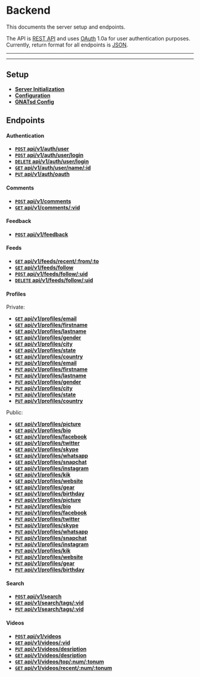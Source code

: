 # Backend

This documents the server setup and endpoints.

The API is [REST API](http://en.wikipedia.org/wiki/Representational_State_Transfer "RESTful")
and uses [OAuth](http://oauth.net/ "OAuth") 1.0a for user authentication purposes.
Currently, return format for all endpoints is [JSON](http://json.org/ "JSON").

***


***

## Setup

- **[Server Initialization](https://github.com/EterniaLogic/Microservice-Architecture-APIblob/master/Documentation/docs/server_initialization.md)**
- **[Configuration](https://github.com/EterniaLogic/Microservice-Architecture-APIblob/master/Documentation/docs/configuration.md)**
- **[GNATsd Config](https://github.com/EterniaLogic/Microservice-Architecture-APIblob/master/Documentation/docs/gnatsdconfig.md)**

## Endpoints


#### Authentication

- **[<code>POST</code> api/v1/auth/user](https://github.com/EterniaLogic/Microservice-Architecture-APIblob/master/Documentation/endpoints/auth/POST_user.md)**
- **[<code>POST</code> api/v1/auth/user/login](https://github.com/EterniaLogic/Microservice-Architecture-APIblob/master/Documentation/endpoints/auth/GET_user_login.md)**
- **[<code>DELETE</code> api/v1/auth/user/login](https://github.com/EterniaLogic/Microservice-Architecture-APIblob/master/Documentation/endpoints/auth/DELETE_user_login.md)**
- **[<code>GET</code> api/v1/auth/user/name/:id](https://github.com/EterniaLogic/Microservice-Architecture-APIblob/master/Documentation/endpoints/auth/GET_user_name.md)**
- **[<code>PUT</code> api/v1/auth/oauth](https://github.com/EterniaLogic/Microservice-Architecture-APIblob/master/Documentation/endpoints/auth/PUT_user_oauth.md)**


#### Comments

- **[<code>POST</code> api/v1/comments](https://github.com/EterniaLogic/Microservice-Architecture-APIblob/master/Documentation/endpoints/comments/POST_comments.md)**
- **[<code>GET</code> api/v1/comments/:vid](https://github.com/EterniaLogic/Microservice-Architecture-APIblob/master/Documentation/endpoints/comments/GET_comments.md)**


#### Feedback

- **[<code>POST</code> api/v1/feedback](https://github.com/EterniaLogic/Microservice-Architecture-APIblob/master/Documentation/endpoints/feedback/POST_feedback.md)**


#### Feeds

- **[<code>GET</code> api/v1/feeds/recent/:from/:to](https://github.com/EterniaLogic/Microservice-Architecture-APIblob/master/Documentation/endpoints/feeds/GET_recent.md)**
- **[<code>GET</code> api/v1/feeds/follow](https://github.com/EterniaLogic/Microservice-Architecture-APIblob/master/Documentation/endpoints/feeds/GET_follow.md)**
- **[<code>POST</code> api/v1/feeds/follow/:uid](https://github.com/EterniaLogic/Microservice-Architecture-APIblob/master/Documentation/endpoints/feeds/POST_follow.md)**
- **[<code>DELETE</code> api/v1/feeds/follow/:uid](https://github.com/EterniaLogic/Microservice-Architecture-APIblob/master/Documentation/endpoints/feeds/DELETE_follow.md)**

#### Profiles

Private:
- **[<code>GET</code> api/v1/profiles/email](https://github.com/EterniaLogic/Microservice-Architecture-APIblob/master/Documentation/endpoints/profiles/GET_email.md)**
- **[<code>GET</code> api/v1/profiles/firstname](https://github.com/EterniaLogic/Microservice-Architecture-APIblob/master/Documentation/endpoints/profiles/GET_firstname.md)**
- **[<code>GET</code> api/v1/profiles/lastname](https://github.com/EterniaLogic/Microservice-Architecture-APIblob/master/Documentation/endpoints/profiles/GET_lastname.md)**
- **[<code>GET</code> api/v1/profiles/gender](https://github.com/EterniaLogic/Microservice-Architecture-APIblob/master/Documentation/endpoints/profiles/GET_gender.md)**
- **[<code>GET</code> api/v1/profiles/city](https://github.com/EterniaLogic/Microservice-Architecture-APIblob/master/Documentation/endpoints/profiles/GET_city.md)**
- **[<code>GET</code> api/v1/profiles/state](https://github.com/EterniaLogic/Microservice-Architecture-APIblob/master/Documentation/endpoints/profiles/GET_state.md)**
- **[<code>GET</code> api/v1/profiles/country](https://github.com/EterniaLogic/Microservice-Architecture-APIblob/master/Documentation/endpoints/profiles/GET_country.md)**
- **[<code>PUT</code> api/v1/profiles/email](https://github.com/EterniaLogic/Microservice-Architecture-APIblob/master/Documentation/endpoints/profiles/PUT_email.md)**
- **[<code>PUT</code> api/v1/profiles/firstname](https://github.com/EterniaLogic/Microservice-Architecture-APIblob/master/Documentation/endpoints/profiles/PUT_firstname.md)**
- **[<code>PUT</code> api/v1/profiles/lastname](https://github.com/EterniaLogic/Microservice-Architecture-APIblob/master/Documentation/endpoints/profiles/PUT_lastname.md)**
- **[<code>PUT</code> api/v1/profiles/gender](https://github.com/EterniaLogic/Microservice-Architecture-APIblob/master/Documentation/endpoints/profiles/PUT_gender.md)**
- **[<code>PUT</code> api/v1/profiles/city](https://github.com/EterniaLogic/Microservice-Architecture-APIblob/master/Documentation/endpoints/profiles/PUT_city.md)**
- **[<code>PUT</code> api/v1/profiles/state](https://github.com/EterniaLogic/Microservice-Architecture-APIblob/master/Documentation/endpoints/profiles/PUT_state.md)**
- **[<code>PUT</code> api/v1/profiles/country](https://github.com/EterniaLogic/Microservice-Architecture-APIblob/master/Documentation/endpoints/profiles/PUT_country.md)**


Public:
- **[<code>GET</code> api/v1/profiles/picture](https://github.com/EterniaLogic/Microservice-Architecture-APIblob/master/Documentation/endpoints/profiles/GET_picture.md)**
- **[<code>GET</code> api/v1/profiles/bio](https://github.com/EterniaLogic/Microservice-Architecture-APIblob/master/Documentation/endpoints/profiles/GET_bio.md)**
- **[<code>GET</code> api/v1/profiles/facebook](https://github.com/EterniaLogic/Microservice-Architecture-APIblob/master/Documentation/endpoints/profiles/GET_facebook.md)**
- **[<code>GET</code> api/v1/profiles/twitter](https://github.com/EterniaLogic/Microservice-Architecture-APIblob/master/Documentation/endpoints/profiles/GET_twitter.md)**
- **[<code>GET</code> api/v1/profiles/skype](https://github.com/EterniaLogic/Microservice-Architecture-APIblob/master/Documentation/endpoints/profiles/GET_skype.md)**
- **[<code>GET</code> api/v1/profiles/whatsapp](https://github.com/EterniaLogic/Microservice-Architecture-APIblob/master/Documentation/endpoints/profiles/GET_whatsapp.md)**
- **[<code>GET</code> api/v1/profiles/snapchat](https://github.com/EterniaLogic/Microservice-Architecture-APIblob/master/Documentation/endpoints/profiles/GET_snapchat.md)**
- **[<code>GET</code> api/v1/profiles/instagram](https://github.com/EterniaLogic/Microservice-Architecture-APIblob/master/Documentation/endpoints/profiles/GET_instagram.md)**
- **[<code>GET</code> api/v1/profiles/kik](https://github.com/EterniaLogic/Microservice-Architecture-APIblob/master/Documentation/endpoints/profiles/GET_kik.md)**
- **[<code>GET</code> api/v1/profiles/website](https://github.com/EterniaLogic/Microservice-Architecture-APIblob/master/Documentation/endpoints/profiles/GET_website.md)**
- **[<code>GET</code> api/v1/profiles/gear](https://github.com/EterniaLogic/Microservice-Architecture-APIblob/master/Documentation/endpoints/profiles/GET_gear.md)**
- **[<code>GET</code> api/v1/profiles/birthday](https://github.com/EterniaLogic/Microservice-Architecture-APIblob/master/Documentation/endpoints/profiles/GET_birthday.md)**
- **[<code>PUT</code> api/v1/profiles/picture](https://github.com/EterniaLogic/Microservice-Architecture-APIblob/master/Documentation/endpoints/profiles/PUT_picture.md)**
- **[<code>PUT</code> api/v1/profiles/bio](https://github.com/EterniaLogic/Microservice-Architecture-APIblob/master/Documentation/endpoints/profiles/PUT_bio.md)**
- **[<code>PUT</code> api/v1/profiles/facebook](https://github.com/EterniaLogic/Microservice-Architecture-APIblob/master/Documentation/endpoints/profiles/PUT_facebook.md)**
- **[<code>PUT</code> api/v1/profiles/twitter](https://github.com/EterniaLogic/Microservice-Architecture-APIblob/master/Documentation/endpoints/profiles/PUT_twitter.md)**
- **[<code>PUT</code> api/v1/profiles/skype](https://github.com/EterniaLogic/Microservice-Architecture-APIblob/master/Documentation/endpoints/profiles/PUT_skype.md)**
- **[<code>PUT</code> api/v1/profiles/whatsapp](https://github.com/EterniaLogic/Microservice-Architecture-APIblob/master/Documentation/endpoints/profiles/PUT_whatsapp.md)**
- **[<code>PUT</code> api/v1/profiles/snapchat](https://github.com/EterniaLogic/Microservice-Architecture-APIblob/master/Documentation/endpoints/profiles/PUT_snapchat.md)**
- **[<code>PUT</code> api/v1/profiles/instagram](https://github.com/EterniaLogic/Microservice-Architecture-APIblob/master/Documentation/endpoints/profiles/PUT_instagram.md)**
- **[<code>PUT</code> api/v1/profiles/kik](https://github.com/EterniaLogic/Microservice-Architecture-APIblob/master/Documentation/endpoints/profiles/PUT_kik.md)**
- **[<code>PUT</code> api/v1/profiles/website](https://github.com/EterniaLogic/Microservice-Architecture-APIblob/master/Documentation/endpoints/profiles/PUT_website.md)**
- **[<code>PUT</code> api/v1/profiles/gear](https://github.com/EterniaLogic/Microservice-Architecture-APIblob/master/Documentation/endpoints/profiles/PUT_gear.md)**
- **[<code>PUT</code> api/v1/profiles/birthday](https://github.com/EterniaLogic/Microservice-Architecture-APIblob/master/Documentation/endpoints/profiles/PUT_birthday.md)**

#### Search

- **[<code>POST</code> api/v1/search](https://github.com/EterniaLogic/Microservice-Architecture-APIblob/master/Documentation/endpoints/search/GET_search.md)**
- **[<code>GET</code> api/v1/search/tags/:vid](https://github.com/EterniaLogic/Microservice-Architecture-APIblob/master/Documentation/endpoints/search/GET_search_tags.md)**
- **[<code>PUT</code> api/v1/search/tags/:vid](https://github.com/EterniaLogic/Microservice-Architecture-APIblob/master/Documentation/endpoints/search/PUT_search_tags.md)**

#### Videos

- **[<code>POST</code> api/v1/videos](https://github.com/EterniaLogic/Microservice-Architecture-APIblob/master/Documentation/endpoints/videos/POST.md)**
- **[<code>GET</code> api/v1/videos/:vid](https://github.com/EterniaLogic/Microservice-Architecture-APIblob/master/Documentation/endpoints/videos/GET.md)**
- **[<code>PUT</code> api/v1/videos/desription](https://github.com/EterniaLogic/Microservice-Architecture-APIblob/master/Documentation/endpoints/videos/PUT_description.md)**
- **[<code>GET</code> api/v1/videos/desription](https://github.com/EterniaLogic/Microservice-Architecture-APIblob/master/Documentation/endpoints/videos/GET_description.md)**
- **[<code>GET</code> api/v1/videos/top/:num/:tonum](https://github.com/EterniaLogic/Microservice-Architecture-APIblob/master/Documentation/endpoints/videos/GET_top.md)**
- **[<code>GET</code> api/v1/videos/recent/:num/:tonum](https://github.com/EterniaLogic/Microservice-Architecture-APIblob/master/Documentation/endpoints/videos/GET_recent.md)**
